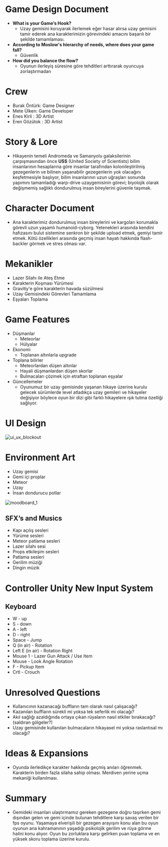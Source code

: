 # Game Design Document
- **What is your Game’s Hook?**
	- Uzay gemisini koruyarak ilerlemek eğer hasar alırsa uzay gemisini tamir ederek ana karakterimizin görevindeki amacını başarılı bir şekilde tamamlaması.
- **According to Moslow's hierarchy of needs, where does your game fall?**
	- Güvenlik
- **How did you balance the flow?**
	- Oyunun ilerleyiş süresine göre tehditleri arttırarak oyuncuya zorlaştırmadan  

# Crew
- Burak Öntürk: Game Designer 
- Mete Ülken: Game Developer
- Enes Kirli : 3D Artist 
- Eren Gözütok : 3D Artist 
# Story & Lore
- Hikayenin temeli Andromeda ve Samanyolu galaksilerinin çarpışmasından önce **USS**
  (United Society of Scientists) bilim insanlarının hesaplarına göre insanlar tarafından kolonileştirilmiş gezegenlerin ve bilinen yaşanabilir gezegenlerin yok olacağını keşfetmesiyle başlıyor, bilim insanlarının uzun uğraşları sonunda yapımını tamamladığı warp-drive uzaygemisinin görevi; biyolojik olarak değişmemiş sağlıklı dondurulmuş insan bireylerini güvenle taşımak.
  
# Character Document
- Ana karakterimiz dondurulmuş insan bireylerini ve kargoları korumakla görevli uzun yaşamlı humanoid-cyborg. Yetenekleri arasında kendini hafızasını bulut sistemine senkron bir şekilde upload etmek, gemiyi tamir etmek. Kötü özellikleri arasında geçmiş insan hayatı hakkında flash-backler görmek ve stres olması var. 

# Mekanikler
- Lazer Silahı ile Ateş Etme 
- Karakterin Koşması Yürümesi 
- Gravitiy'e göre karakterin havada süzülmesi 
- Uzay Gemisindeki Görevleri Tamamlama
- Eşyaları Toplama
# Game Features
- Düşmanlar
	- Meteorlar
	- Hülyalar
-  Ekonomi
	- Toplanan altınlarla upgrade
- Toplana bilirler
	- Meteorlardan düşen altınlar  
	- Hayali düşmanlardan düşen skorlar  
	- Bulmacaları çözmek için etraftan toplanan eşyalar
- Güncellemeler
	- Oyunumuz bir uzay gemisinde yaşanan hikaye üzerine kurulu gelecek sürümlerde level atladıkça uzay gemileri ve hikayeler değişiyor böylece oyun bir dizi gibi farklı hikayelere ışık tutma özelliği sağlıyor.
# UI Design

![ui_ux_blockout](https://github.com/meteulken/KargaKarga-GameJam/assets/54241620/a5ff7fa5-ec6d-45ee-89b1-50862fec4e0c)


# Environment Art

 - Uzay gemisi
 - Gemi içi proplar
 - Meteor
 - Uzay
 - İnsan dondurucu potlar
  
![moodboard_1](https://github.com/meteulken/KargaKarga-GameJam/assets/54241620/2ed272fe-3a07-4472-931b-9ac2078ab7cb)


## SFX’s and Musics
- Kapı açılış sesleri
- Yürüme sesleri
- Meteor patlama sesleri
- Lazer silahı sesi
- Props etkileşim sesleri
- Patlama sesleri
- Gerilim müziği
- Dingin müzik

# Controller Unity New Input System 
## Keyboard
- W - up 
- S - down 
- A - left 
- D - right 
- Space - Jump 
- Q (in air) - Rotation 
- Left E (in air) - Rotation Right 
- Mouse 1 - Lazer Gun Attack / Use Item 
- Mouse - Look Angle Rotation 
- F - Pickup Item 
- Crtl - Crouch

# Unresolved Questions
- Kullanıcının kazanacağı buffların tam olarak nasıl çalışacağı? 
- Kazanılan buffların sürekli mi yoksa tek seferlik mi olacağı? 
- Akıl sağlığı azaldığında ortaya çıkan rüyaların nasıl etkiler bırakacağı? (saldıran gölgeler?)
- Uzay gemisinde kullanılan bulmacaların hikayasel mi yoksa raslantısal mı olacağı?

# Ideas & Expansions
- Oyunda ilerledikçe karakter hakkında geçmiş anıları öğrenmek. Karakterin birden fazla silaha sahip olması. Merdiven yerine uçma mekaniği kullanılması.
# Summary
- Gemideki insanları ulaştırmamız gereken gezegene doğru taşırken gemi dışından gelen ve gemi içinde bulunan tehditlere karşı savaş verilen bir fps oyunu. Yaşamaya elverişili bir gezegen arayışını konu alan bu oyun oyunun ana kahramanının yaşadığı psikolojik gerilim ve rüya görme halini konu alıyor. Oyun bu zorluklara karşı gelirken puan toplama ve en yüksek skoru toplama üzerine kurulu.
